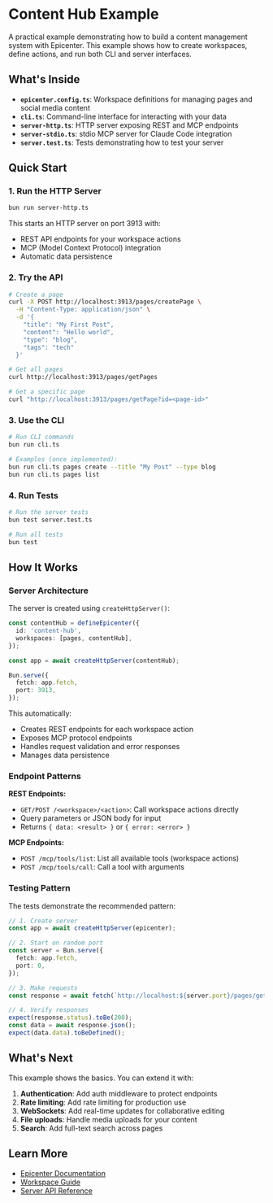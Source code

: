# Content Hub Example

A practical example demonstrating how to build a content management system with Epicenter. This example shows how to create workspaces, define actions, and run both CLI and server interfaces.

## What's Inside

- **`epicenter.config.ts`**: Workspace definitions for managing pages and social media content
- **`cli.ts`**: Command-line interface for interacting with your data
- **`server-http.ts`**: HTTP server exposing REST and MCP endpoints
- **`server-stdio.ts`**: stdio MCP server for Claude Code integration
- **`server.test.ts`**: Tests demonstrating how to test your server

## Quick Start

### 1. Run the HTTP Server

```bash
bun run server-http.ts
```

This starts an HTTP server on port 3913 with:
- REST API endpoints for your workspace actions
- MCP (Model Context Protocol) integration
- Automatic data persistence

### 2. Try the API

```bash
# Create a page
curl -X POST http://localhost:3913/pages/createPage \
  -H "Content-Type: application/json" \
  -d '{
    "title": "My First Post",
    "content": "Hello world",
    "type": "blog",
    "tags": "tech"
  }'

# Get all pages
curl http://localhost:3913/pages/getPages

# Get a specific page
curl "http://localhost:3913/pages/getPage?id=<page-id>"
```

### 3. Use the CLI

```bash
# Run CLI commands
bun run cli.ts

# Examples (once implemented):
bun run cli.ts pages create --title "My Post" --type blog
bun run cli.ts pages list
```

### 4. Run Tests

```bash
# Run the server tests
bun test server.test.ts

# Run all tests
bun test
```

## How It Works

### Server Architecture

The server is created using `createHttpServer()`:

```typescript
const contentHub = defineEpicenter({
  id: 'content-hub',
  workspaces: [pages, contentHub],
});

const app = await createHttpServer(contentHub);

Bun.serve({
  fetch: app.fetch,
  port: 3913,
});
```

This automatically:
- Creates REST endpoints for each workspace action
- Exposes MCP protocol endpoints
- Handles request validation and error responses
- Manages data persistence

### Endpoint Patterns

**REST Endpoints:**
- `GET/POST /<workspace>/<action>`: Call workspace actions directly
- Query parameters or JSON body for input
- Returns `{ data: <result> }` or `{ error: <error> }`

**MCP Endpoints:**
- `POST /mcp/tools/list`: List all available tools (workspace actions)
- `POST /mcp/tools/call`: Call a tool with arguments

### Testing Pattern

The tests demonstrate the recommended pattern:

```typescript
// 1. Create server
const app = await createHttpServer(epicenter);

// 2. Start on random port
const server = Bun.serve({
  fetch: app.fetch,
  port: 0,
});

// 3. Make requests
const response = await fetch(`http://localhost:${server.port}/pages/getPages`);

// 4. Verify responses
expect(response.status).toBe(200);
const data = await response.json();
expect(data.data).toBeDefined();
```

## What's Next

This example shows the basics. You can extend it with:

1. **Authentication**: Add auth middleware to protect endpoints
2. **Rate limiting**: Add rate limiting for production use
3. **WebSockets**: Add real-time updates for collaborative editing
4. **File uploads**: Handle media uploads for your content
5. **Search**: Add full-text search across pages

## Learn More

- [Epicenter Documentation](../../README.md)
- [Workspace Guide](../../docs/workspaces.md)
- [Server API Reference](../../docs/server-api.md)
